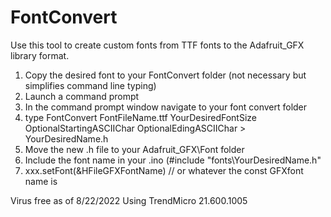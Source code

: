 # FontConvert

Use this tool to create custom fonts from TTF fonts to the Adafruit_GFX library format. 

1. Copy the desired font to your FontConvert folder (not necessary but simplifies command line typing)
2. Launch a command prompt 
3. In the command prompt window navigate to your font convert folder
4. type FontConvert FontFileName.ttf YourDesiredFontSize OptionalStartingASCIIChar OptionalEdingASCIIChar > YourDesiredName.h
5. Move the new .h file to your Adafruit_GFX\Font folder
6. Include the font name in your .ino (#include "fonts\YourDesiredName.h"
7. xxx.setFont(&HFileGFXFontName) // or whatever the const GFXfont name is

Virus free as of 8/22/2022 Using TrendMicro 21.600.1005

